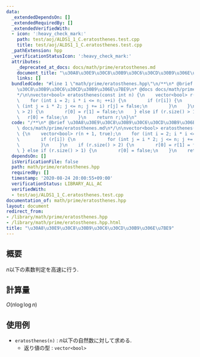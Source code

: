 ```yaml
---
data:
  _extendedDependsOn: []
  _extendedRequiredBy: []
  _extendedVerifiedWith:
  - icon: ':heavy_check_mark:'
    path: test/aoj/ALDS1_1_C.eratosthenes.test.cpp
    title: test/aoj/ALDS1_1_C.eratosthenes.test.cpp
  _pathExtension: hpp
  _verificationStatusIcon: ':heavy_check_mark:'
  attributes:
    _deprecated_at_docs: docs/math/prime/eratosthenes.md
    document_title: "\u30A8\u30E9\u30C8\u30B9\u30C6\u30CD\u30B9\u306E\u7BE9"
    links: []
  bundledCode: "#line 1 \"math/prime/eratosthenes.hpp\"\n/**\n* @brief \u30A8\u30E9\
    \u30C8\u30B9\u30C6\u30CD\u30B9\u306E\u7BE9\n* @docs docs/math/prime/eratosthenes.md\n\
    */\n\nvector<bool> eratosthenes(const int n) {\n    vector<bool> r(n + 1, true);\n\
    \    for (int i = 2; i * i <= n; ++i) {\n        if (r[i]) {\n            for\
    \ (int j = i * 2; j <= n; j += i) r[j] = false;\n        }\n    }\n    if (r.size()\
    \ > 2) {\n        r[0] = r[1] = false;\n    } else if (r.size() > 1) {\n     \
    \   r[0] = false;\n    }\n    return r;\n}\n"
  code: "/**\n* @brief \u30A8\u30E9\u30C8\u30B9\u30C6\u30CD\u30B9\u306E\u7BE9\n* @docs\
    \ docs/math/prime/eratosthenes.md\n*/\n\nvector<bool> eratosthenes(const int n)\
    \ {\n    vector<bool> r(n + 1, true);\n    for (int i = 2; i * i <= n; ++i) {\n\
    \        if (r[i]) {\n            for (int j = i * 2; j <= n; j += i) r[j] = false;\n\
    \        }\n    }\n    if (r.size() > 2) {\n        r[0] = r[1] = false;\n   \
    \ } else if (r.size() > 1) {\n        r[0] = false;\n    }\n    return r;\n}\n"
  dependsOn: []
  isVerificationFile: false
  path: math/prime/eratosthenes.hpp
  requiredBy: []
  timestamp: '2020-08-24 20:00:55+09:00'
  verificationStatus: LIBRARY_ALL_AC
  verifiedWith:
  - test/aoj/ALDS1_1_C.eratosthenes.test.cpp
documentation_of: math/prime/eratosthenes.hpp
layout: document
redirect_from:
- /library/math/prime/eratosthenes.hpp
- /library/math/prime/eratosthenes.hpp.html
title: "\u30A8\u30E9\u30C8\u30B9\u30C6\u30CD\u30B9\u306E\u7BE9"
---
```

## 概要

$n$以下の素数判定を高速に行う.

## 計算量

$O(n\log\log{n})$

## 使用例

- `eratosthenes(n)` : $n$以下の自然数に対して求める.
  - 返り値の型 : `vector<bool>`
